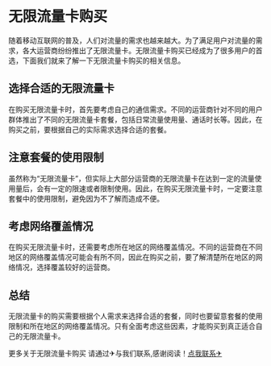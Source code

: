 # 无限流量卡购买

随着移动互联网的普及，人们对流量的需求也越来越大。为了满足用户对流量的需求，各大运营商纷纷推出了无限流量卡。无限流量卡购买已经成为了很多用户的首选，下面我们就来了解一下无限流量卡购买的相关信息。

## 选择合适的无限流量卡

在购买无限流量卡时，首先要考虑自己的通信需求。不同的运营商针对不同的用户群体推出了不同的无限流量卡套餐，包括日常流量使用量、通话时长等。因此，在购买之前，要根据自己的实际需求选择合适的套餐。

## 注意套餐的使用限制

虽然称为“无限流量卡”，但实际上大部分运营商的无限流量卡在达到一定的流量使用量后，会有一定的限速或者限制使用。因此，在购买无限流量卡时，一定要注意套餐中的使用限制，避免因为不了解而造成不便。

## 考虑网络覆盖情况

在购买无限流量卡时，还需要考虑所在地区的网络覆盖情况。不同的运营商在不同地区的网络覆盖情况可能会有所不同，因此在购买之前，要了解清楚所在地区的网络情况，选择覆盖较好的运营商。

## 总结

无限流量卡的购买需要根据个人需求来选择合适的套餐，同时也要留意套餐的使用限制和所在地区的网络覆盖情况。只有全面考虑这些因素，才能购买到真正适合自己的无限流量卡。

更多关于无限流量卡购买 请通过✈与我们联系,感谢阅读！[点我联系✈](https://img.G208.com)